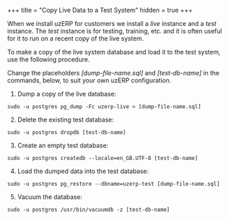 +++
title = "Copy Live Data to a Test System"
hidden = true
+++

When we install uzERP for customers we install a *live* instance and a *test* instance. The *test* instance is for testing, training, etc. and it is often useful for it to run on a recent copy of the live system.

To make a copy of the live system database and load it to the test system, use the following procedure.

<span class="attention note">Change the placeholders *[dump-file-name.sql]* and *[test-db-name]* in the commands, below, to suit your own uzERP configuration.</span>

1. Dump a copy of the live database:

`sudo -u postgres pg_dump -Fc uzerp-live > [dump-file-name.sql]`

2. Delete the existing test database:

`sudo -u postgres dropdb [test-db-name]`

3. Create an empty test database:

`sudo -u postgres createdb --locale=en_GB.UTF-8 [test-db-name]`

4. Load the dumped data into the test database:

`sudo -u postgres pg_restore --dbname=uzerp-test [dump-file-name.sql]`

5. Vacuum the database:

`sudo -u postgres /usr/bin/vacuumdb -z [test-db-name]`

